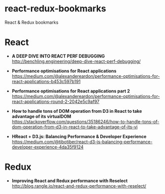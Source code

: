 # react-redux-bookmarks
React &amp; Redux bookmarks

# React

- **A DEEP DIVE INTO REACT PERF DEBUGGING**  
  http://benchling.engineering/deep-dive-react-perf-debugging/ 

- **Performance optimisations for React applications**  
  https://medium.com/@alexandereardon/performance-optimisations-for-react-applications-b453c597b191

- **Performance optimisations for React applications part 2**  
  https://medium.com/@alexandereardon/performance-optimisations-for-react-applications-round-2-2042e5c9af97

- **How to handle tons of DOM operation from D3 in React to take advantage of its virtualDOM**  
  https://stackoverflow.com/questions/35186246/how-to-handle-tons-of-dom-operation-from-d3-in-react-to-take-advantage-of-its-vi

- **HReact + D3.js: Balancing Performance & Developer Experience**  
  https://medium.com/@tibotiber/react-d3-js-balancing-performance-developer-experience-4da35f9124



# Redux

- **Improving React and Redux performance with Reselect**  
  http://blog.rangle.io/react-and-redux-performance-with-reselect/






